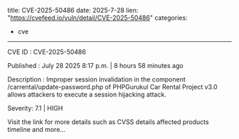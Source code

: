 
title: CVE-2025-50486
date: 2025-7-28
lien: "https://cvefeed.io/vuln/detail/CVE-2025-50486"
categories:
  - cve
---

CVE ID : CVE-2025-50486

Published :  July 28
2025
8:17 p.m. | 8 hours
58 minutes ago

Description : Improper session invalidation in the component /carrental/update-password.php of PHPGurukul Car Rental Project v3.0 allows attackers to execute a session hijacking attack.

Severity: 7.1 | HIGH

Visit the link for more details
such as CVSS details
affected products
timeline
and more...
